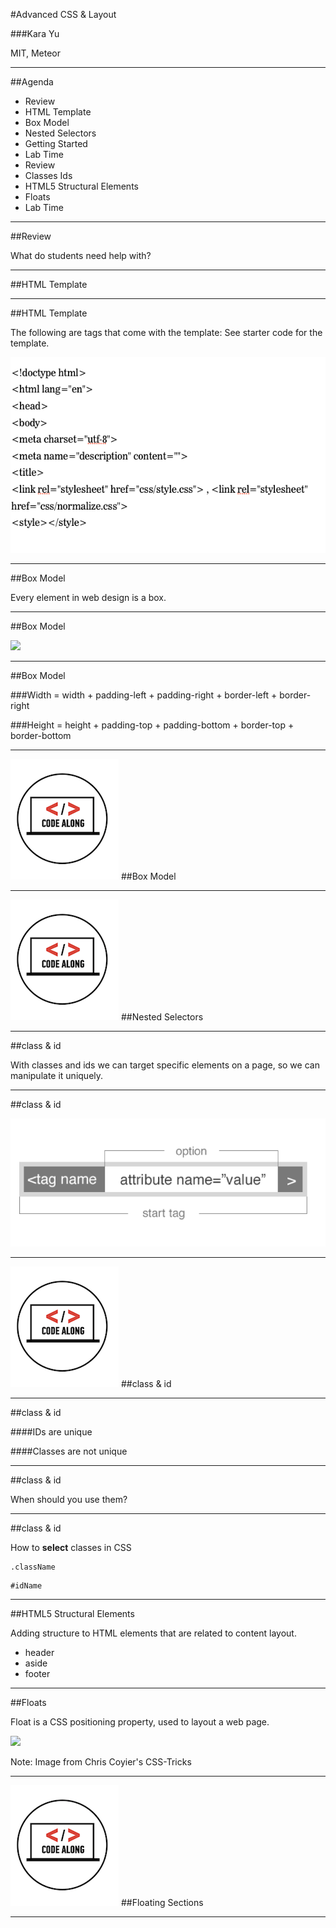 #Advanced CSS & Layout

###Kara Yu

MIT, Meteor

---


##Agenda

*	Review
*	HTML Template
*	Box Model
*	Nested Selectors
*	Getting Started
*	Lab Time
*	Review
*	Classes Ids
*	HTML5 Structural Elements
*	Floats
*	Lab Time


---

##Review

What do students need help with?

---

##HTML Template

---

##HTML Template


The following are tags that come with the template: 
See starter code for the template.

![](../../img/unit_1/template_html.png)


---


##Box Model

Every element in web design is a box. 

---


##Box Model

![](http://www.mandalatv.net/itp/drivebys/css/lib/img/box_model.gif)

---

##Box Model

###Width = width + padding-left + padding-right + border-left + border-right

###Height = height + padding-top + padding-bottom + border-top + border-bottom

---


![GeneralAssemb.ly](../../img/icons/code_along.png)
##Box Model

---


![GeneralAssemb.ly](../../img/icons/code_along.png)
##Nested Selectors

---



##class & id

With classes and ids we can target specific elements on a page, so we can manipulate it uniquely.

---

##class & id

![](../../img/unit_1/tags_attributes.png)

---


![GeneralAssemb.ly](../../img/icons/code_along.png)
##class & id

---

##class & id

####IDs are unique

####Classes are not unique

---

##class & id

When should you use them?

---

##class & id

How to __select__ classes in CSS

```
.className
```

```
#idName
```

---

##HTML5 Structural Elements

Adding structure to HTML elements that are related to content layout.

*	header
*	aside
*	footer

---


##Floats

Float is a CSS positioning property, used to layout a web page. 

![](http://css-tricks.com/wp-content/csstricks-uploads/web-layout.png)

Note:
Image from Chris Coyier's CSS-Tricks

---

![GeneralAssemb.ly](../../img/icons/code_along.png)
##Floating Sections

---

